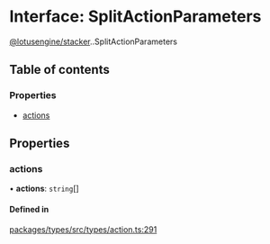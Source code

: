 # Interface: SplitActionParameters

[@lotusengine/stacker](../wiki/@lotusengine.stacker).[<internal>](../wiki/@lotusengine.stacker.%3Cinternal%3E).SplitActionParameters

## Table of contents

### Properties

- [actions](../wiki/@lotusengine.stacker.%3Cinternal%3E.SplitActionParameters#actions)

## Properties

### actions

• **actions**: `string`[]

#### Defined in

[packages/types/src/types/action.ts:291](https://github.com/lotusengine/sdk/blob/fdb90a3/packages/types/src/types/action.ts#L291)
